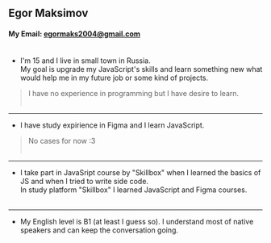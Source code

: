 ## Egor Maksimov<br>
#### My Email: egormaks2004@gmail.com<br><br>
* I'm 15 and I live in small town in Russia.<br>
My goal is upgrade my JavaScript's skills and learn something new what would help me in my future job or some kind of projects.<br>
> I have no experience in programming but I have desire to learn. <br><br>
***
* I have study expirience in Figma and I learn JavaScript.<br>
> No cases for now :3<br><br>
***
* I take part in JavaSript course by "Skillbox" when I learned the basics of JS and when I tried to write side code.<br>
In study platform "Skillbox" I learned JavaScript and Figma courses.<br><br>
***
* My English level is B1 (at least I guess so). I understand most of native speakers and can keep the conversation going. 
